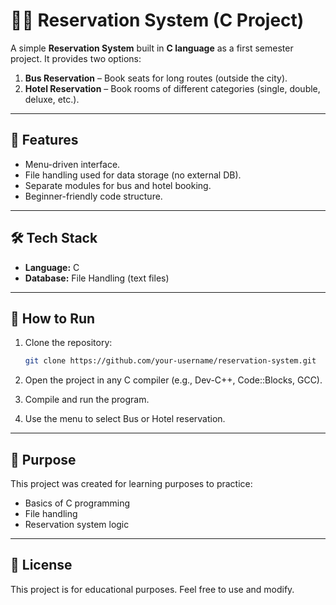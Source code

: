 # 🚌🏨 Reservation System (C Project)

A simple **Reservation System** built in **C language** as a first semester project.
It provides two options:

1. **Bus Reservation** – Book seats for long routes (outside the city).
2. **Hotel Reservation** – Book rooms of different categories (single, double, deluxe, etc.).

---

## 📌 Features

* Menu-driven interface.
* File handling used for data storage (no external DB).
* Separate modules for bus and hotel booking.
* Beginner-friendly code structure.

---

## 🛠️ Tech Stack

* **Language:** C
* **Database:** File Handling (text files)

---

## 🚀 How to Run

1. Clone the repository:

   ```bash
   git clone https://github.com/your-username/reservation-system.git
   ```
2. Open the project in any C compiler (e.g., Dev-C++, Code::Blocks, GCC).
3. Compile and run the program.
4. Use the menu to select Bus or Hotel reservation.

---

## 🎯 Purpose

This project was created for learning purposes to practice:

* Basics of C programming
* File handling
* Reservation system logic

---

## 📜 License

This project is for educational purposes. Feel free to use and modify.

